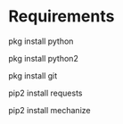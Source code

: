 # Requirements

pkg install python


pkg install python2


pkg install git


pip2 install requests


pip2 install mechanize 
